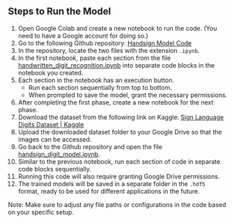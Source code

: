 ## Steps to Run the Model

1. Open Google Colab and create a new notebook to run the code. (You need to have a Google account for doing so.)
2. Go to the following Github repository: [Handsign Model Code](https://github.com/MajorProject221/Handsign_digit_model/)
3. In the repository, locate the two files with the extension `.ipynb`.
4. In the first notebook, paste each section from the file [handwritten_digit_recognition.ipynb](https://github.com/MajorProject221/Handsign_digit_model/handwritten_digit_recognition.ipynb) into separate code blocks in the notebook you created.
5. Each section in the notebook has an execution button.
   - Run each section sequentially from top to bottom.
   - When prompted to save the model, grant the necessary permissions.
6. After completing the first phase, create a new notebook for the next phase.
7. Download the dataset from the following link on Kaggle: [Sign Language Digits Dataset | Kaggle](https://www.kaggle.com/datasets/javaidahmadwani/sign-language-digits-dataset)
8. Upload the downloaded dataset folder to your Google Drive so that the images can be accessed.
9. Go back to the Github repository and open the file [handsign_digit_model.ipynb](https://github.com/MajorProject221/Handsign_digit_model/handsign_digit_model.ipynb).
10. Similar to the previous notebook, run each section of code in separate code blocks sequentially.
11. Running this code will also require granting Google Drive permissions.
12. The trained models will be saved in a separate folder in the `.hdf5` format, ready to be used for different applications in the future.

Note: Make sure to adjust any file paths or configurations in the code based on your specific setup.
